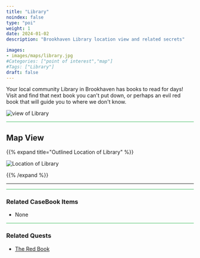 ```yaml
---
title: "Library"
noindex: false
type: "poi"
weight: 1
date: 2024-01-02
description: "Brookhaven Library location view and related secrets"

images:
- images/maps/library.jpg
#Categories: ["point of interest","map"]
#Tags: ["Library"]
draft: false
--- 
```


Your local community Library in Brookhaven has books to read for days! Visit and find that next book you can't put down, or perhaps an evil red book that will guide you to where we don't know.

![view of Library](/images/maps/library.jpg)


<hr style="background-color: #28b44c" size=8>

## Map View

{{% expand title="Outlined Location of Library" %}}

![Location of Library](/images/maps/library.png)

{{% /expand %}}

---

<hr style="background-color: #28b44c" size=8>

### Related CaseBook Items

- None

<hr style="background-color: #28b44c" size=8>

### Related Quests

- [The Red Book](lore/special_tools/the_red_book/)